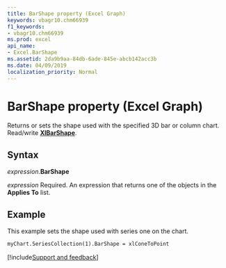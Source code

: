 ```yaml
---
title: BarShape property (Excel Graph)
keywords: vbagr10.chm66939
f1_keywords:
- vbagr10.chm66939
ms.prod: excel
api_name:
- Excel.BarShape
ms.assetid: 2da9b9aa-84db-6ade-845e-abcb142acc3b
ms.date: 04/09/2019
localization_priority: Normal
---
```



# BarShape property (Excel Graph)

Returns or sets the shape used with the specified 3D bar or column chart. Read/write **[XlBarShape](excel.xlbarshape.md)**.

## Syntax

_expression_.**BarShape**

_expression_ Required. An expression that returns one of the objects in the **Applies To** list.

## Example

This example sets the shape used with series one on the chart.

```vb
myChart.SeriesCollection(1).BarShape = xlConeToPoint
```

[!include[Support and feedback](~/includes/feedback-boilerplate.md)]